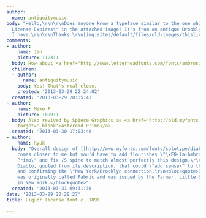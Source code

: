 ```yaml
---
author:
  name: antiquitymusic
body: "Hello,\r\n\r\nDoes anyone know a typeface similar to the one which reads \"This
  License Expires\" in the attached image? It's from an antique Brooklyn liquor license
  I have.\r\n\r\nThanks.\r\n[img:sites/default/files/old-images/thislicenseexpires_font_5524.jpg]"
comments:
- author:
    name: Jan
    picture: 112311
  body: How about <a href="http://www.letterheadfonts.com/fonts/ambrosia.php">Ambrosia</a>?
  children:
  - author:
      name: antiquitymusic
    body: Yes! That's real close.
    created: '2013-03-29 22:24:02'
  created: '2013-03-29 20:35:43'
- author:
    name: Mike F
    picture: 109911
  body: Also revived by Spiece Graphics as <a href='http://old.myfonts.com/fonts/spiecegraphics/asteroid-primo/'
    target='_blank'>Asteroid Primo</a>.
  created: '2013-03-30 17:03:40'
- author:
    name: Ryuk
  body: "Overall design of [[http://www.myfonts.com/fonts/solotype/diablo|Diablo]]
    comes closer to me but you'd have to add flourishes \"\xE0-la-Ambrosia/Asteroid
    Primo\" and fix /S spine to match almost perfectly this design.\r\nNote about
    Diablo, quoted from its description, that could \"add sense\" to this suggestion
    and confirming the \"New York/Brooklyn connection.\r\n<blockquote>Diablo Light
    was originally called Fabric and was issued by the Farmer, Little & Co. foundry
    in New York.</blockquote>"
  created: '2013-03-31 09:31:36'
date: '2013-03-29 20:28:27'
title: Liquor license font c. 1890

---
```

